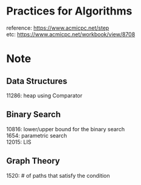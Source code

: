 # Practices for Algorithms
reference: https://www.acmicpc.net/step</br>
etc: https://www.acmicpc.net/workbook/view/8708

# Note
## Data Structures
11286: heap using Comparator
## Binary Search
10816: lower/upper bound for the binary search</br>
1654: parametric search</br>
12015: LIS
## Graph Theory
1520: # of paths that satisfy the condition
